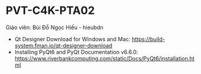 ﻿# PVT-C4K-PTA02
Giáo viên: Bùi Đỗ Ngọc Hiếu - hieubdn

- Qt Designer Download for Windows and Mac: https://build-system.fman.io/qt-designer-download
- Installing PyQt6 and PyQt Documentation v6.6.0: https://www.riverbankcomputing.com/static/Docs/PyQt6/installation.html
